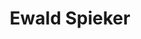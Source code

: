 ---
category: residents
layout: post
title: Ewald Spieker
profession: graphic design
website: www.ewaldspieker.nl
image: /images/residents/ewaldspieker_01.png
---